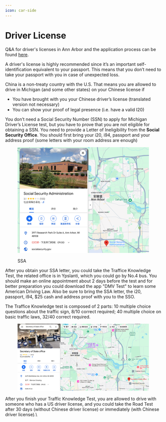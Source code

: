 ```yaml
---
icon: car-side
---
```


# Driver License

Q\&A for driver's licenses in Ann Arbor and the application process can be found [here](https://internationalcenter.umich.edu/resources/life/getting-drivers-license).

A driver's license is highly recommended since it’s an important self-identification equivalent to your passport. This means that you don’t need to take your passport with you in case of unexpected loss.

China is a non-treaty country with the U.S. That means you are allowed to drive in Michigan (and some other states) on your Chinese license if

* You have brought with you your Chinese driver’s license (translated version not necessary)
* You can show your proof of legal presence (i.e. have a valid I20)

You don’t need a Social Security Number (SSN) to apply for Michigan Driver’s License test, but you have to prove that you are not eligible for obtaining a SSN. You need to provide a Letter of Ineligibility from the **Social Security Office**. You should first bring your i20, i94, passport and your address proof (some letters with your room address are enough)

<figure><img src="../.gitbook/assets/image (5).png" alt=""><figcaption><p>SSA</p></figcaption></figure>

After you obtain your SSA letter, you could take the Traffice Knowledge Test, the related office is in Ypslanti, which you could go by No.4 bus. You should make an online appointment about 2 days before the test and for better preparation you could download the app "DMV Test" to learn some American Driving Law. Also be sure to bring the SSA letter, the i20, passport, i94, $25 cash and address proof with you to the SSO.

The Traffice Knowledge test is composed of 2 parts: 10 multiple choice questions about the traffic sign, 8/10 correct required; 40 multiple choice on basic traffic laws, 32/40 correct required.

<figure><img src="../.gitbook/assets/image (7).png" alt=""><figcaption></figcaption></figure>

After you finish your Traffic Knowledge Test, you are allowed to drive with someone who has a US driver license, and you could take the Road Test after 30 days (without Chinese driver license) or immediately (with Chinese driver license).\
